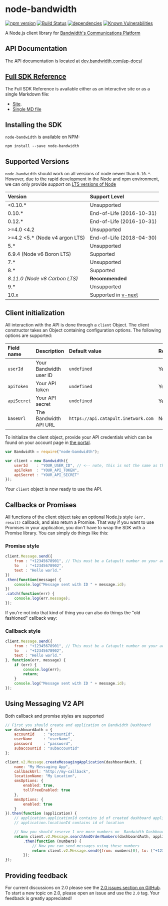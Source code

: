 # node-bandwidth
[![npm version](https://badge.fury.io/js/node-bandwidth.svg)](https://badge.fury.io/js/node-bandwidth)
[![Build Status](https://travis-ci.org/bandwidth/node-bandwidth.svg?branch=master)](https://travis-ci.org/bandwidth/node-bandwidth)
[![dependencies](https://david-dm.org/bandwidth/node-bandwidth.svg)](https://david-dm.org/bandwidth/node-bandwidth)
[![Known Vulnerabilities](https://snyk.io/package/npm/node-bandwidth/badge.svg)](https://snyk.io/package/npm/node-bandwidth)

A Node.js client library for [Bandwidth's Communications Platform](https://app.bandwidth.com/)

## API Documentation

The API documentation is located at [dev.bandwidth.com/ap-docs/](https://dev.bandwidth.com/ap-docs/)

## [Full SDK Reference](https://dev.bandwidth.com/node-bandwidth/index.html)
The Full SDK Reference is available either as an interactive site or as a single Markdown file:

* [Site](https://dev.bandwidth.com/node-bandwidth/index.html).
* [Single MD file](https://github.com/bandwidth/node-bandwidth/blob/master/docs/api.md)

## Installing the SDK

`node-bandwidth` is available on NPM:

	npm install --save node-bandwidth

## Supported Versions
`node-bandwidth` should work on all versions of node newer than `0.10.*`. However, due to the rapid development in the Node and npm environment, we can only provide _support_ on [LTS versions of Node](https://github.com/nodejs/LTS)

| Version                        | Support Level            |
|:-------------------------------|:-------------------------|
| <0.10.*                        | Unsupported              |
| 0.10.*                         | End-of-Life (2016-10-31) |
| 0.12.*                         | End-of-Life (2016-10-31) |
| >=4.0 <4.2                     | Unsupported              |
| >=4.2 <5.* (Node v4 argon LTS) | End-of-Life (2018-04-30) |
| 5.*                            | Unsupported              |
| 6.9.4 (Node v6 Boron LTS)      | Supported                |
| 7.*                            | Unsupported              |
| 8.*                            | Supported                |
| _8.11.0 (Node v8 Carbon LTS)_  | **Recommended**          |
| 9.*                            | Unsupported              |
| 10.x                           | Supported in [v-next](https://github.com/Bandwidth/node-bandwidth/tree/v-next)  |

## Client initialization

All interaction with the API is done through a `client` Object. The client constructor takes an Object containing configuration options. The following options are supported:

| Field name  | Description            | Default value                       | Required |
|:------------|:-----------------------|:------------------------------------|:---------|
| `userId`    | Your Bandwidth user ID | `undefined`                         | Yes      |
| `apiToken`  | Your API token         | `undefined`                         | Yes      |
| `apiSecret` | Your API secret        | `undefined`                         | Yes      |
| `baseUrl`   | The Bandwidth API URL  | `https://api.catapult.inetwork.com` | No       |

To initialize the client object, provide your API credentials which can be found on your account page in [the portal](https://catapult.inetwork.com/pages/catapult.jsf).

```javascript
var Bandwidth = require("node-bandwidth");

var client = new Bandwidth({
	userId    : "YOUR_USER_ID", // <-- note, this is not the same as the username you used to login to the portal
	apiToken  : "YOUR_API_TOKEN",
	apiSecret : "YOUR_API_SECRET"
});
```

Your `client` object is now ready to use the API.

## Callbacks or Promises
All functions of the client object take an optional Node.js style `(err, result)` callback, and also return a Promise. That way if you want to use Promises in your application, you don't have to wrap the SDK with a Promise library. You can simply do things like this:

### Promise style
```javascript
client.Message.send({
	from : "+12345678901", // This must be a Catapult number on your account
	to   : "+12345678902",
	text : "Hello world."
})
.then(function(message) {
	console.log("Message sent with ID " + message.id);
})
.catch(function(err) {
	console.log(err.message);
});
```
If you're not into that kind of thing you can also do things the "old fashioned" callback way:

### Callback style
```javascript
client.Message.send({
	from : "+12345678901", // This must be a Catapult number on your account
	to   : "+12345678902",
	text : "Hello world."
}, function(err, message) {
	if (err) {
		console.log(err);
		return;
	}
	console.log("Message sent with ID " + message.id);
});
```

## Using Messaging V2 API

Both callback and promise styles are supported

```javascript
// First you should create and application on Bandwidth Dashboard
var dashboardAuth = {
	accountId    : "accountId",
	userName     : "userName",
	password     : "password",
	subaccountId : "subaccountId"
};

client.v2.Message.createMessagingApplication(dashboardAuth, {
    name: "My Messaging App",
    callbackUrl: "http://my-callback",
    locationName: "My Location",
    smsOptions: {
        enabled: true,
        tollFreeEnabled: true
    },
    mmsOptions: {
        enabled: true
    }
}).then(function (application) {
	// application.applicationId contains id of created dashboard application
	// application.locationId contains id of location

	// Now you should reserve 1 ore more numbers on  Bandwidth Dashboard
	return client.v2.Message.searchAndOrderNumbers(dashboardAuth, application, new client.AreaCodeSearchAndOrderNumbersQuery({areaCode: "910", quantity: 1}))
		.then(function (numbers) {
			// Now you can send messages using these numbers
			return client.v2.Message.send({from: numbers[0], to: ["+12345678901", "+12345678902"], text: "Hello", applicationId: application.applicationId});
		});
});
```

## Providing feedback

For current discussions on 2.0 please see the [2.0 issues section on GitHub](https://github.com/bandwidth/node-bandwidth/labels/2.0). To start a new topic on 2.0, please open an issue and use the `2.0` tag. Your feedback is greatly appreciated!
